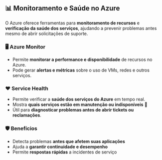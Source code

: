 ## 📊 Monitoramento e Saúde no Azure

O Azure oferece ferramentas para **monitoramento de recursos** e **verificação da saúde dos serviços**, ajudando a prevenir problemas antes mesmo de abrir solicitações de suporte.

### 🖥️ Azure Monitor

- Permite **monitorar a performance e disponibilidade** de recursos no Azure.  
- Pode gerar **alertas e métricas** sobre o uso de VMs, redes e outros serviços.  

### ❤️ Service Health

- Permite verificar a **saúde dos serviços do Azure** em tempo real.  
- Mostra **quais serviços estão em manutenção ou indisponíveis** 🚨  
- Útil para **diagnosticar problemas antes de abrir tickets ou reclamações**.  

### 🛡️ Benefícios

- Detecta problemas **antes que afetem suas aplicações**  
- Ajuda a **garantir continuidade e desempenho**  
- Permite **respostas rápidas** a incidentes de serviço  

